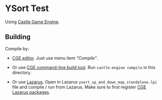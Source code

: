 # YSort Test

Using [Castle Game Engine](https://castle-engine.io/).

## Building

Compile by:

- [CGE editor](https://castle-engine.io/manual_editor.php). Just use menu item _"Compile"_.

- Or use [CGE command-line build tool](https://castle-engine.io/build_tool). Run `castle-engine compile` in this directory.

- Or use [Lazarus](https://www.lazarus-ide.org/). Open in Lazarus `ysort_up_and_down_map_standalone.lpi` file and compile / run from Lazarus. Make sure to first register [CGE Lazarus packages](https://castle-engine.io/documentation.php).
